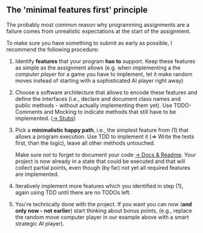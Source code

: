 ## The 'minimal features first' principle

The probably most common reason why programming assignments are a failure comes from unrealistic expectations at the start of the assignment.

To make sure you have something to submit as early as possible, I recommend the following procedure:

1. Identify **features**  that your program **has to** support.
    Keep these features as simple as the assignment allows 
    (e.g. when implementing a the *computer player* for a game you have to implement, 
    let it make random moves instead of starting with a sophisticated AI player right away)
2. Choose a software architecture that allows to encode these features and define the interfaces 
    (i.e., declare and document class names and public methods - without actually implementing them yet).
    Use TODO-Comments and Mocking to indicate methods that still have to be implemented. ([-> Stubs](./stubs.md))
3. Pick a **minimalistic happy path**, i.e., the simplest feature from (1) that allows a program execution.
    Use TDD to implement it (=> Write the tests first, than the logic), leave all other methods untouched.
    
    Make sure not to forget to document your code [-> Docs & Readme](../README.md#1-1-code-documentation-and-project-readme).
    Your project is now already in a state that could be executed and that will collect partial points,
    even though (by far) not yet all required features are implemented.
4. Iteratively implement more features which you identified in step (1), again using TDD until there are no TODOs left.
5. You're technically done with the project.
    If you want you can now (**and only now - not earlier**) start thinking about bonus points,
    (e.g., replace the random move computer player in our example above with a smart strategic AI player).
    
